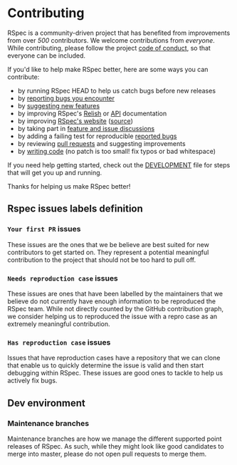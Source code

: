 <!---
This file was generated on 2015-12-07T22:01:06+11:00 from the rspec-dev repo.
DO NOT modify it by hand as your changes will get lost the next time it is generated.
-->

# Contributing

RSpec is a community-driven project that has benefited from improvements from over *500* contributors.
We welcome contributions from *everyone*. While contributing, please follow the project [code of conduct](CODE_OF_CONDUCT.md), so that everyone can be included.

If you'd like to help make RSpec better, here are some ways you can contribute:

  - by running RSpec HEAD to help us catch bugs before new releases
  - by [reporting bugs you encounter](https://github.com/rspec/rspec-rails/issues/new)
  - by [suggesting new features](https://github.com/rspec/rspec-rails/issues/new)
  - by improving RSpec's [Relish](https://relishapp.com/rspec) or [API](http://rspec.info/documentation/) documentation
  - by improving [RSpec's website](http://rspec.info/) ([source](https://github.com/rspec/rspec.github.io))
  - by taking part in [feature and issue discussions](https://github.com/rspec/rspec-rails/issues)
  - by adding a failing test for reproducible [reported bugs](https://github.com/rspec/rspec-rails/issues)
  - by reviewing [pull requests](https://github.com/rspec/rspec-rails/pulls) and suggesting improvements
  - by [writing code](DEVELOPMENT.md) (no patch is too small! fix typos or bad whitespace)

If you need help getting started, check out the [DEVELOPMENT](DEVELOPMENT.md) file for steps that will get you up and running.

Thanks for helping us make RSpec better!

## Rspec issues labels definition

### `Your first PR` issues

These issues are the ones that we be believe are best suited for new
contributors to get started on. They represent a potential meaningful
contribution to the project that should not be too hard to pull off.

### `Needs reproduction case` issues

These issues are ones that have been labelled by the maintainers that we
believe do not currently have enough information to be reproduced the RSpec
team. While not directly counted by the GitHub contribution graph, we consider
helping us to reproduced the issue with a repro case as an extremely meaningful
contribution.

### `Has reproduction case` issues

Issues that have reproduction cases have a repository that we can clone that
enable us to quickly determine the issue is valid and then start debugging
within RSpec. These issues are good ones to tackle to help us actively fix bugs.

## Dev environment

### Maintenance branches

Maintenance branches are how we manage the different supported point releases
of RSpec. As such, while they might look like good candidates to merge into
master, please do not open pull requests to merge them.
